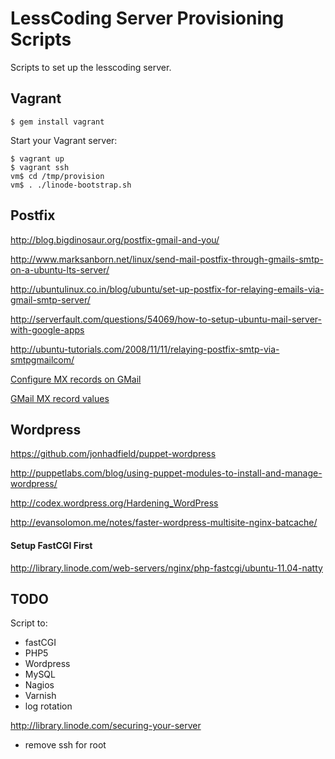 # LessCoding Server Provisioning Scripts

Scripts to set up the lesscoding server.


## Vagrant

    $ gem install vagrant

Start your Vagrant server:

    $ vagrant up
    $ vagrant ssh
    vm$ cd /tmp/provision
    vm$ . ./linode-bootstrap.sh

## Postfix

<http://blog.bigdinosaur.org/postfix-gmail-and-you/>

<http://www.marksanborn.net/linux/send-mail-postfix-through-gmails-smtp-on-a-ubuntu-lts-server/>

<http://ubuntulinux.co.in/blog/ubuntu/set-up-postfix-for-relaying-emails-via-gmail-smtp-server/>

<http://serverfault.com/questions/54069/how-to-setup-ubuntu-mail-server-with-google-apps>

<http://ubuntu-tutorials.com/2008/11/11/relaying-postfix-smtp-via-smtpgmailcom/>

[Configure MX records on
GMail](http://support.google.com/a/bin/answer.py?hl=en&answer=140034)

[GMail MX record
values](http://support.google.com/a/bin/answer.py?hl=en&answer=174125)


## Wordpress

<https://github.com/jonhadfield/puppet-wordpress>

<http://puppetlabs.com/blog/using-puppet-modules-to-install-and-manage-wordpress/>

<http://codex.wordpress.org/Hardening_WordPress>

<http://evansolomon.me/notes/faster-wordpress-multisite-nginx-batcache/>


#### Setup FastCGI First

<http://library.linode.com/web-servers/nginx/php-fastcgi/ubuntu-11.04-natty>


## TODO

Script to:

* fastCGI
* PHP5
* Wordpress
* MySQL
* Nagios
* Varnish
* log rotation



<http://library.linode.com/securing-your-server>
  - remove ssh for root
